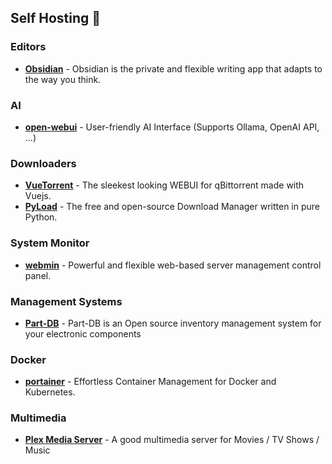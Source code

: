 ## Self Hosting 💾

### Editors

- **[Obsidian](https://obsidian.md)** - Obsidian is the private and flexible writing app that adapts to the way you think.

### AI

- **[open-webui](https://github.com/open-webui/open-webui)** -  User-friendly AI Interface (Supports Ollama, OpenAI API, ...)

### Downloaders

- **[VueTorrent](https://github.com/VueTorrent/VueTorrent)** - The sleekest looking WEBUI for qBittorrent made with Vuejs.
- **[PyLoad](https://github.com/pyload/pyload)** - The free and open-source Download Manager written in pure Python.

### System Monitor

- **[webmin](https://webmin.com)** - Powerful and flexible web-based server management control panel.

### Management Systems

- **[Part-DB](https://github.com/Part-DB/Part-DB-server)** - Part-DB is an Open source inventory management system for your electronic components 

### Docker

- **[portainer](https://www.portainer.io)** - Effortless Container Management for Docker and Kubernetes.

### Multimedia

- **[Plex Media Server](https://www.plex.tv/media-server-downloads)** - A good multimedia server for Movies / TV Shows / Music